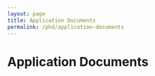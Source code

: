 ```yaml
---
layout: page
title: Application Documents
permalink: /phd/application-documents
---
```


# Application Documents
